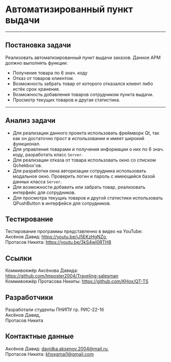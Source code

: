 # Автоматизированный пункт выдачи
___
## Постановка задачи
Реализовать автоматизированный пункт выдачи заказов.
Данное АРМ должно выполнять функции:
- Получение товара по 6 знач. коду
- Отказ от товаров клиентом.
- Возможность забрать товар от которого отказался клиент либо истёк срок хранения.
- Возможность добавления товаров сотрудником пункта выдачи.
- Просмотр текущих товаров и другая статистика.
___
## Анализ задачи
- Для реализации данного проекта использовать фреймворк Qt, так как он достаточно прост в использовании и имеет широкий функционал.
- Для управления товарами и получения информации о них по 6 знач. коду, разработать класс ```Server```.
- Для реализации отказа от товара использовать окно со списком Qchekbox'ов.
- Для разработки окна авторизации сотрудника использовать модальное окно. Проверить логин и пароль с имеющейся базой данных класса ```Server```.
- Для возможности добавить или забрать товар, реализовать интерфейс для сотрудников.
- Для просмотра текущиъ товаров и другой статистики использовать QPushButton в интерфейсе для сотрудников.
## Тестирование
Тестирование программы представленно в видео на YouTube:  
Аксёнов Давид: https://youtu.be/jJ5EKzHgNZo,  
Протасов Никита: https://youtu.be/3kS4wI0RTH8
## Ссылки
Коммивояжёр Аксёнова Давида: https://github.com/Imposter2004/Traveling-salesman  
Коммивояжёр Протасова Никиты: https://github.com/KHox/QT-TS
## Разработчики
Разработали студенты ПНИПУ гр. РИС-22-1б  
Аксёнов Давид,  
Протасов Никита
## Контактные данные
Аксёнов Давид: davidka.aksenov.2004@mail.ru,  
Протасов Никита: khoxgmai1@gmail.com
